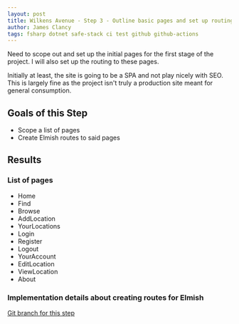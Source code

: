 ```yaml
---
layout: post
title: Wilkens Avenue - Step 3 - Outline basic pages and set up routing in the clien
author: James Clancy
tags: fsharp dotnet safe-stack ci test github github-actions
---
```


Need to scope out and set up the initial pages for the first stage of the project. I will also set up the routing to these pages.

Initially at least, the site is going to be a SPA and not play nicely with SEO. This is largely fine as the project isn't truly a production site meant for general consumption.

## Goals of this Step
* Scope a list of pages
* Create Elmish routes to said pages

## Results

### List of pages
* Home
* Find
* Browse
* AddLocation
* YourLocations
* Login
* Register
* Logout
* YourAccount
* EditLocation
* ViewLocation
* About

### Implementation details about creating routes for Elmish



[Git branch for this step](https://github.com/jamesclancy/WilkensAvenue/tree/step-3)